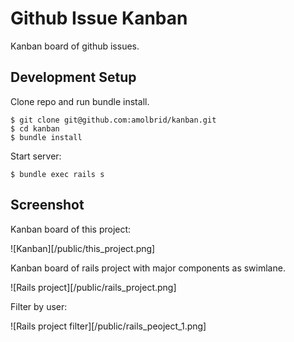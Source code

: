 Github Issue Kanban
==========

Kanban board of github issues.


Development Setup
--

Clone repo and run bundle install.

```
$ git clone git@github.com:amolbrid/kanban.git
$ cd kanban
$ bundle install
```

Start server:

```
$ bundle exec rails s
```

Screenshot
--

Kanban board of this project:

![Kanban][/public/this_project.png]

Kanban board of rails project with major components as swimlane. 

![Rails project][/public/rails_project.png]

Filter by user:

![Rails project filter][/public/rails_peoject_1.png]

